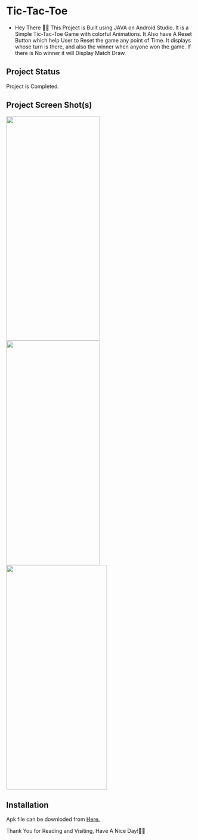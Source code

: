 # **Tic-Tac-Toe**


- Hey There 🙋‍♂️ This Project is Built using JAVA on Android Studio. It is a Simple Tic-Tac-Toe Game with colorful Animations. It Also have A Reset Button which help User to 
Reset the game any point of Time. It displays whose turn is there, and also the winner when anyone won the game. If there is No winner it will Display Match Draw.

## **Project Status**
Project is Completed.

## **Project Screen Shot(s)**

<img  align = "left" width="250" height="600" src="https://i.postimg.cc/yY4yN3rH/Screenshot-20210725-142708.png">
<img  align = "left" width="250" height="600" src="https://i.postimg.cc/sgKYK6fj/Screenshot-20210725-142718.png">

<img  width="270" height="600" src="https://s6.gifyu.com/images/win-matchbf0ca9560db448a5.gif">










## **Installation** 

Apk file can be downloded from [Here.](https://github.com/hmmRahul/Tic-Tac-Toe/blob/main/app-debug.apk?raw=true)


Thank You for Reading and Visiting, Have A Nice Day!💚💙

